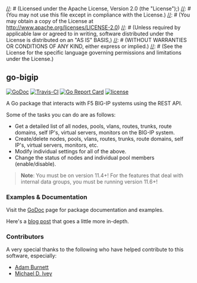 
[//]: # (Original work Copyright © 2015 Scott Ware)
[//]: # (Modifications Copyright 2019 F5 Networks Inc)
[//]: # (Licensed under the Apache License, Version 2.0 (the "License");)
[//]: # (You may not use this file except in compliance with the License.)
[//]: # (You may obtain a copy of the License at http://www.apache.org/licenses/LICENSE-2.0)
[//]: # (Unless required by applicable law or agreed to in writing, software distributed under the License is distributed on an "AS IS" BASIS,)
[//]: # (WITHOUT WARRANTIES OR CONDITIONS OF ANY KIND, either express or implied.)
[//]: # (See the License for the specific language governing permissions and limitations under the License.)

## go-bigip
[![GoDoc](https://godoc.org/github.com/f5devcentral/go-bigip?status.svg)](https://godoc.org/github.com/f5devcentral/go-bigip) [![Travis-CI](https://travis-ci.org/f5devcentral/go-bigip.svg?branch=master)](https://travis-ci.org/f5devcentral/go-bigip)
[![Go Report Card](https://goreportcard.com/badge/github.com/f5devcentral/go-bigip)](https://goreportcard.com/report/github.com/f5devcentral/go-bigip)
[![license](http://img.shields.io/badge/license-MIT-red.svg?style=flat)](https://raw.githubusercontent.com/f5devcentral/go-bigip/master/LICENSE)

A Go package that interacts with F5 BIG-IP systems using the REST API.

Some of the tasks you can do are as follows:

* Get a detailed list of all nodes, pools, vlans, routes, trunks, route domains, self IP's, virtual servers, monitors on the BIG-IP system.
* Create/delete nodes, pools, vlans, routes, trunks, route domains, self IP's, virtual servers, monitors, etc.
* Modify individual settings for all of the above.
* Change the status of nodes and individual pool members (enable/disable).

> **Note**: You must be on version 11.4+! For the features that deal with internal data groups, you must be running version 11.6+!

### Examples & Documentation
Visit the [GoDoc][godoc-go-bigip] page for package documentation and examples.

Here's a [blog post][blog] that goes a little more in-depth.

### Contributors
A very special thanks to the following who have helped contribute to this software, especially:

* [Adam Burnett](https://github.com/aburnett)
* [Michael D. Ivey](https://github.com/ivey)

[godoc-go-bigip]: http://godoc.org/github.com/f5devcentral/go-bigip
[license]: https://github.com/f5devcentral/go-bigip/blob/master/LICENSE
[blog]: http://sdubs.org/go-big-ip-or-go-home/
